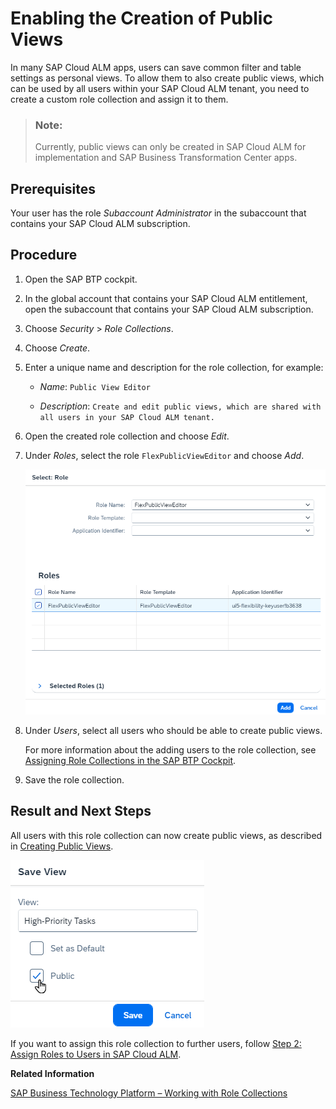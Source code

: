 <!-- loioec0293ff2ffa44aa9aa7f38ea494a893 -->

# Enabling the Creation of Public Views

In many SAP Cloud ALM apps, users can save common filter and table settings as personal views. To allow them to also create public views, which can be used by all users within your SAP Cloud ALM tenant, you need to create a custom role collection and assign it to them.

> ### Note:  
> Currently, public views can only be created in SAP Cloud ALM for implementation and SAP Business Transformation Center apps.



<a name="loioec0293ff2ffa44aa9aa7f38ea494a893__section_xw4_b23_wbc"/>

## Prerequisites

Your user has the role *Subaccount Administrator* in the subaccount that contains your SAP Cloud ALM subscription.



<a name="loioec0293ff2ffa44aa9aa7f38ea494a893__section_vx1_h23_wbc"/>

## Procedure

1.  Open the SAP BTP cockpit.

2.  In the global account that contains your SAP Cloud ALM entitlement, open the subaccount that contains your SAP Cloud ALM subscription.

3.  Choose *Security* \> *Role Collections*.

4.  Choose *Create*.

5.  Enter a unique name and description for the role collection, for example:

    -   *Name*: `Public View Editor`

    -   *Description*: `Create and edit public views, which are shared with all users in your SAP Cloud ALM tenant.`


6.  Open the created role collection and choose *Edit*.

7.  Under *Roles*, select the role `FlexPublicViewEditor` and choose *Add*.

    ![](images/SUI_PublicViewEditor_4238a2e.png)

8.  Under *Users*, select all users who should be able to create public views.

    For more information about the adding users to the role collection, see [Assigning Role Collections in the SAP BTP Cockpit](../01_required_setup/step-2-assign-roles-to-users-in-sap-cloud-alm-7304b17.md#loio7304b17f3aac4ebaa24c5c6a3a8e236e__section_amj_f5z_tqb).

9.  Save the role collection.




<a name="loioec0293ff2ffa44aa9aa7f38ea494a893__section_ssw_dg3_wbc"/>

## Result and Next Steps

All users with this role collection can now create public views, as described in [Creating Public Views](https://help.sap.com/docs/ui5-flexibility-for-key-users/ui5-flexibility-for-key-users/creating-public-views).

![](images/SUI-PublicView_cb6b8e6.png)

If you want to assign this role collection to further users, follow [Step 2: Assign Roles to Users in SAP Cloud ALM](../01_required_setup/step-2-assign-roles-to-users-in-sap-cloud-alm-7304b17.md).

**Related Information**  


[SAP Business Technology Platform – Working with Role Collections](https://help.sap.com/docs/btp/sap-business-technology-platform/working-with-role-collections)


